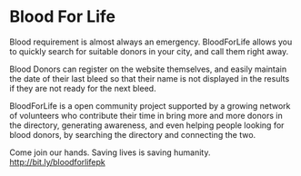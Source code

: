 Blood For Life
================

Blood requirement is almost always an emergency. BloodForLife allows you to quickly search for suitable donors in your city, and call them right away. 

Blood Donors can register on the website themselves, and easily maintain the date of their last bleed so that their name is not displayed in the results if they are not ready for the next bleed.

BloodForLife is a open community project supported by a growing network of volunteers who contribute their time in bring more and more donors in the directory, generating awareness, and even helping people looking for blood donors, by searching the directory and connecting the two. 

Come join our hands. Saving lives is saving humanity. http://bit.ly/bloodforlifepk
